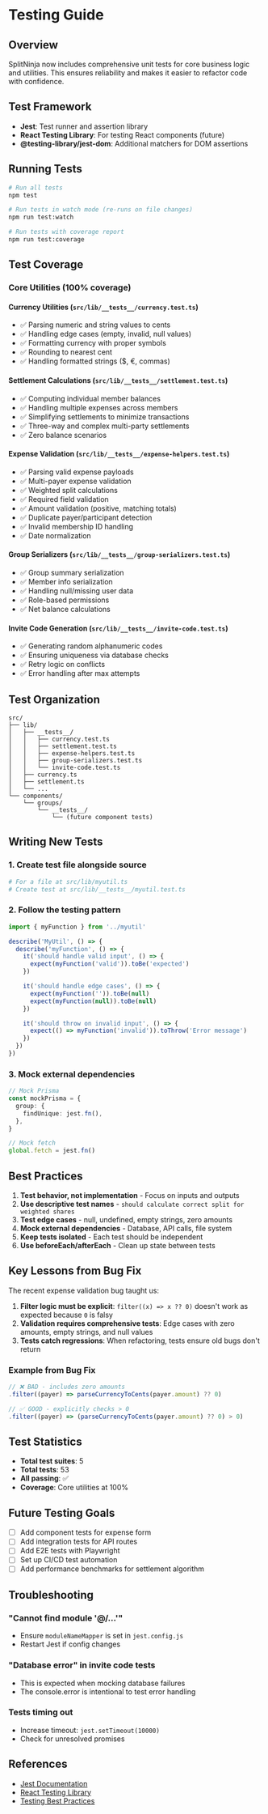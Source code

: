 # Testing Guide

## Overview

SplitNinja now includes comprehensive unit tests for core business logic and utilities. This ensures reliability and makes it easier to refactor code with confidence.

## Test Framework

- **Jest**: Test runner and assertion library
- **React Testing Library**: For testing React components (future)
- **@testing-library/jest-dom**: Additional matchers for DOM assertions

## Running Tests

```bash
# Run all tests
npm test

# Run tests in watch mode (re-runs on file changes)
npm run test:watch

# Run tests with coverage report
npm run test:coverage
```

## Test Coverage

### Core Utilities (100% coverage)

#### Currency Utilities (`src/lib/__tests__/currency.test.ts`)
- ✅ Parsing numeric and string values to cents
- ✅ Handling edge cases (empty, invalid, null values)
- ✅ Formatting currency with proper symbols
- ✅ Rounding to nearest cent
- ✅ Handling formatted strings ($, €, commas)

#### Settlement Calculations (`src/lib/__tests__/settlement.test.ts`)
- ✅ Computing individual member balances
- ✅ Handling multiple expenses across members
- ✅ Simplifying settlements to minimize transactions
- ✅ Three-way and complex multi-party settlements
- ✅ Zero balance scenarios

#### Expense Validation (`src/lib/__tests__/expense-helpers.test.ts`)
- ✅ Parsing valid expense payloads
- ✅ Multi-payer expense validation
- ✅ Weighted split calculations
- ✅ Required field validation
- ✅ Amount validation (positive, matching totals)
- ✅ Duplicate payer/participant detection
- ✅ Invalid membership ID handling
- ✅ Date normalization

#### Group Serializers (`src/lib/__tests__/group-serializers.test.ts`)
- ✅ Group summary serialization
- ✅ Member info serialization
- ✅ Handling null/missing user data
- ✅ Role-based permissions
- ✅ Net balance calculations

#### Invite Code Generation (`src/lib/__tests__/invite-code.test.ts`)
- ✅ Generating random alphanumeric codes
- ✅ Ensuring uniqueness via database checks
- ✅ Retry logic on conflicts
- ✅ Error handling after max attempts

## Test Organization

```
src/
├── lib/
│   ├── __tests__/
│   │   ├── currency.test.ts
│   │   ├── settlement.test.ts
│   │   ├── expense-helpers.test.ts
│   │   ├── group-serializers.test.ts
│   │   └── invite-code.test.ts
│   ├── currency.ts
│   ├── settlement.ts
│   └── ...
└── components/
    └── groups/
        └── __tests__/
            └── (future component tests)
```

## Writing New Tests

### 1. Create test file alongside source
```bash
# For a file at src/lib/myutil.ts
# Create test at src/lib/__tests__/myutil.test.ts
```

### 2. Follow the testing pattern
```typescript
import { myFunction } from '../myutil'

describe('MyUtil', () => {
  describe('myFunction', () => {
    it('should handle valid input', () => {
      expect(myFunction('valid')).toBe('expected')
    })

    it('should handle edge cases', () => {
      expect(myFunction('')).toBe(null)
      expect(myFunction(null)).toBe(null)
    })

    it('should throw on invalid input', () => {
      expect(() => myFunction('invalid')).toThrow('Error message')
    })
  })
})
```

### 3. Mock external dependencies
```typescript
// Mock Prisma
const mockPrisma = {
  group: {
    findUnique: jest.fn(),
  },
}

// Mock fetch
global.fetch = jest.fn()
```

## Best Practices

1. **Test behavior, not implementation** - Focus on inputs and outputs
2. **Use descriptive test names** - `should calculate correct split for weighted shares`
3. **Test edge cases** - null, undefined, empty strings, zero amounts
4. **Mock external dependencies** - Database, API calls, file system
5. **Keep tests isolated** - Each test should be independent
6. **Use beforeEach/afterEach** - Clean up state between tests

## Key Lessons from Bug Fix

The recent expense validation bug taught us:

1. **Filter logic must be explicit**: `filter((x) => x ?? 0)` doesn't work as expected because `0` is falsy
2. **Validation requires comprehensive tests**: Edge cases with zero amounts, empty strings, and null values
3. **Tests catch regressions**: When refactoring, tests ensure old bugs don't return

### Example from Bug Fix

```typescript
// ❌ BAD - includes zero amounts
.filter((payer) => parseCurrencyToCents(payer.amount) ?? 0)

// ✅ GOOD - explicitly checks > 0
.filter((payer) => (parseCurrencyToCents(payer.amount) ?? 0) > 0)
```

## Test Statistics

- **Total test suites**: 5
- **Total tests**: 53
- **All passing**: ✅
- **Coverage**: Core utilities at 100%

## Future Testing Goals

- [ ] Add component tests for expense form
- [ ] Add integration tests for API routes
- [ ] Add E2E tests with Playwright
- [ ] Set up CI/CD test automation
- [ ] Add performance benchmarks for settlement algorithm

## Troubleshooting

### "Cannot find module '@/...'"
- Ensure `moduleNameMapper` is set in `jest.config.js`
- Restart Jest if config changes

### "Database error" in invite code tests
- This is expected when mocking database failures
- The console.error is intentional to test error handling

### Tests timing out
- Increase timeout: `jest.setTimeout(10000)`
- Check for unresolved promises

## References

- [Jest Documentation](https://jestjs.io/)
- [React Testing Library](https://testing-library.com/react)
- [Testing Best Practices](https://kentcdodds.com/blog/common-mistakes-with-react-testing-library)

